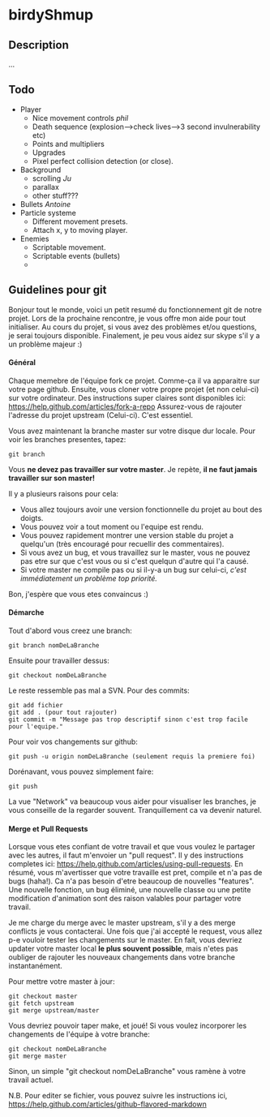 birdyShmup
==========
## Description
...

## Todo
- Player
    - Nice movement controls *phil*
    - Death sequence (explosion-->check lives-->3 second invulnerability etc)
    - Points and multipliers
    - Upgrades
    - Pixel perfect collision detection (or close).
- Background
    - scrolling *Ju*
    - parallax
    - other stuff???
- Bullets *Antoine*
- Particle systeme
    - Different movement presets.
    - Attach x, y to moving player.
- Enemies
    - Scriptable movement.
    - Scriptable events (bullets)
    - 

## Guidelines pour git

Bonjour tout le monde, voici un petit resumé du fonctionnement git de notre projet. Lors de la prochaine rencontre, je vous offre mon aide pour tout initialiser. Au cours du projet, si vous avez des problèmes et/ou questions, je serai toujours disponible. Finalement, je peu vous aidez sur skype s'il y a un problème majeur :)

#### Général
Chaque memebre de l'équipe fork ce projet. Comme-ça il va apparaitre sur votre page github.
Ensuite, vous cloner votre propre projet (et non celui-ci) sur votre ordinateur. Des instructions super claires sont disponibles ici: https://help.github.com/articles/fork-a-repo
Assurez-vous de rajouter l'adresse du projet upstream (Celui-ci). C'est essentiel.

Vous avez maintenant la branche master sur votre disque dur locale. Pour voir les branches presentes, tapez:

    git branch

Vous **ne devez pas travailler sur votre master**. 
Je repète, **il ne faut jamais travailler sur son master!**

Il y a plusieurs raisons pour cela:
- Vous allez toujours avoir une version fonctionnelle du projet au bout des doigts.
- Vous pouvez voir a tout moment ou l'equipe est rendu.
- Vous pouvez rapidement montrer une version stable du projet a quelqu'un (très encouragé pour recuellir des commentaires).
- Si vous avez un bug, et vous travaillez sur le master, vous ne pouvez pas etre sur que c'est vous ou si c'est quelqun d'autre qui l'a causé.
- Si votre master ne compile pas ou si il-y-a un bug sur celui-ci, *c'est immédiatement un problème top priorité.*


Bon, j'espère que vous etes convaincus :)

#### Démarche

Tout d'abord vous creez une branch:

    git branch nomDeLaBranche
    
Ensuite pour travailler dessus:

    git checkout nomDeLaBranche
    
Le reste ressemble pas mal a SVN. Pour des commits:

    git add fichier
    git add . (pour tout rajouter)
    git commit -m "Message pas trop descriptif sinon c'est trop facile pour l'equipe."
    
Pour voir vos changements sur github:

    git push -u origin nomDeLaBranche (seulement requis la premiere foi)
    
Dorénavant, vous pouvez simplement faire:
    
    git push
    
La vue "Network" va beaucoup vous aider pour visualiser les branches, je vous conseille de la regarder souvent. Tranquillement ca va devenir naturel.

#### Merge et Pull Requests

Lorsque vous etes confiant de votre travail et que vous voulez le partager avec les autres, il faut m'envoier un "pull request". Il y des instructions completes ici: https://help.github.com/articles/using-pull-requests. En résumé, vous m'avertisser que votre travaille est pret, compile et n'a pas de bugs (haha!). Ca n'a pas besoin d'etre beaucoup de nouvelles "features". Une nouvelle fonction, un bug éliminé, une nouvelle classe ou une petite modification d'animation sont des raison valables pour partager votre travail.

Je me charge du merge avec le master upstream, s'il y a des merge conflicts je vous contacterai. Une fois que j'ai accepté le request, vous allez p-e vouloir tester les changements sur le master. En fait, vous devriez updater votre master local **le plus souvent possible**, mais n'etes pas oubliger de rajouter les nouveaux changements dans votre branche instantanément.

Pour mettre votre master à jour:

    git checkout master
    git fetch upstream
    git merge upstream/master
    
Vous devriez pouvoir taper make, et joué! Si vous voulez incorporer les changements de l'équipe à votre branche:

    git checkout nomDeLaBranche
    git merge master
    
Sinon, un simple "git checkout nomDeLaBranche" vous ramène à votre travail actuel.




N.B.
Pour editer se fichier, vous pouvez suivre les instructions ici,
https://help.github.com/articles/github-flavored-markdown
